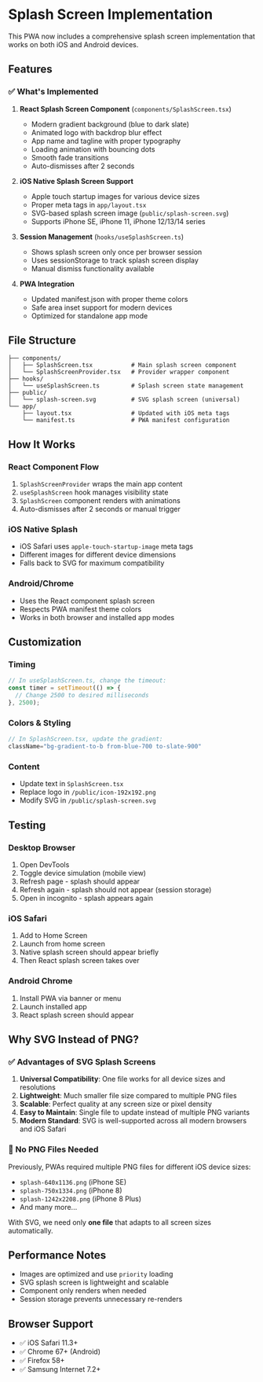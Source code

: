# Splash Screen Implementation

This PWA now includes a comprehensive splash screen implementation that works on both iOS and Android devices.

## Features

### ✅ What's Implemented

1. **React Splash Screen Component** (`components/SplashScreen.tsx`)
   - Modern gradient background (blue to dark slate)
   - Animated logo with backdrop blur effect
   - App name and tagline with proper typography
   - Loading animation with bouncing dots
   - Smooth fade transitions
   - Auto-dismisses after 2 seconds

2. **iOS Native Splash Screen Support**
   - Apple touch startup images for various device sizes
   - Proper meta tags in `app/layout.tsx`
   - SVG-based splash screen image (`public/splash-screen.svg`)
   - Supports iPhone SE, iPhone 11, iPhone 12/13/14 series

3. **Session Management** (`hooks/useSplashScreen.ts`)
   - Shows splash screen only once per browser session
   - Uses sessionStorage to track splash screen display
   - Manual dismiss functionality available

4. **PWA Integration**
   - Updated manifest.json with proper theme colors
   - Safe area inset support for modern devices
   - Optimized for standalone app mode

## File Structure

```
├── components/
│   ├── SplashScreen.tsx           # Main splash screen component
│   └── SplashScreenProvider.tsx   # Provider wrapper component
├── hooks/
│   └── useSplashScreen.ts         # Splash screen state management
├── public/
│   └── splash-screen.svg          # SVG splash screen (universal)
└── app/
    ├── layout.tsx                 # Updated with iOS meta tags
    └── manifest.ts                # PWA manifest configuration
```

## How It Works

### React Component Flow
1. `SplashScreenProvider` wraps the main app content
2. `useSplashScreen` hook manages visibility state
3. `SplashScreen` component renders with animations
4. Auto-dismisses after 2 seconds or manual trigger

### iOS Native Splash
- iOS Safari uses `apple-touch-startup-image` meta tags
- Different images for different device dimensions
- Falls back to SVG for maximum compatibility

### Android/Chrome
- Uses the React component splash screen
- Respects PWA manifest theme colors
- Works in both browser and installed app modes

## Customization

### Timing
```typescript
// In useSplashScreen.ts, change the timeout:
const timer = setTimeout(() => {
  // Change 2500 to desired milliseconds
}, 2500);
```

### Colors & Styling
```typescript
// In SplashScreen.tsx, update the gradient:
className="bg-gradient-to-b from-blue-700 to-slate-900"
```

### Content
- Update text in `SplashScreen.tsx`
- Replace logo in `/public/icon-192x192.png`
- Modify SVG in `/public/splash-screen.svg`

## Testing

### Desktop Browser
1. Open DevTools
2. Toggle device simulation (mobile view)
3. Refresh page - splash should appear
4. Refresh again - splash should not appear (session storage)
5. Open in incognito - splash appears again

### iOS Safari
1. Add to Home Screen
2. Launch from home screen
3. Native splash screen should appear briefly
4. Then React splash screen takes over

### Android Chrome
1. Install PWA via banner or menu
2. Launch installed app
3. React splash screen should appear

## Why SVG Instead of PNG?

### ✅ Advantages of SVG Splash Screens

1. **Universal Compatibility**: One file works for all device sizes and resolutions
2. **Lightweight**: Much smaller file size compared to multiple PNG files
3. **Scalable**: Perfect quality at any screen size or pixel density
4. **Easy to Maintain**: Single file to update instead of multiple PNG variants
5. **Modern Standard**: SVG is well-supported across all modern browsers and iOS Safari

### 🚫 No PNG Files Needed

Previously, PWAs required multiple PNG files for different iOS device sizes:
- `splash-640x1136.png` (iPhone SE)
- `splash-750x1334.png` (iPhone 8)
- `splash-1242x2208.png` (iPhone 8 Plus)
- And many more...

With SVG, we need only **one file** that adapts to all screen sizes automatically.

## Performance Notes

- Images are optimized and use `priority` loading
- SVG splash screen is lightweight and scalable
- Component only renders when needed
- Session storage prevents unnecessary re-renders

## Browser Support

- ✅ iOS Safari 11.3+
- ✅ Chrome 67+ (Android)
- ✅ Firefox 58+
- ✅ Samsung Internet 7.2+

